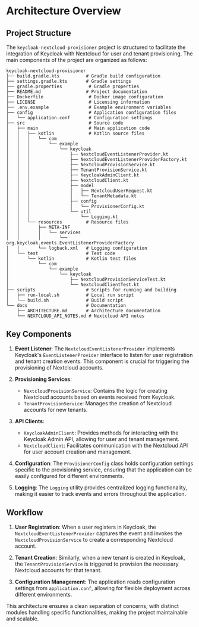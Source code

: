 # Architecture Overview

## Project Structure

The `keycloak-nextcloud-provisioner` project is structured to facilitate the integration of Keycloak with Nextcloud for user and tenant provisioning. The main components of the project are organized as follows:

```
keycloak-nextcloud-provisioner
├── build.gradle.kts          # Gradle build configuration
├── settings.gradle.kts       # Gradle settings
├── gradle.properties          # Gradle properties
├── README.md                 # Project documentation
├── Dockerfile                 # Docker image configuration
├── LICENSE                    # Licensing information
├── .env.example               # Example environment variables
├── config                     # Application configuration files
│   └── application.conf       # Configuration settings
├── src                        # Source code
│   ├── main                   # Main application code
│   │   ├── kotlin             # Kotlin source files
│   │   │   └── com
│   │   │       └── example
│   │   │           └── keycloak
│   │   │               ├── NextcloudEventListenerProvider.kt
│   │   │               ├── NextcloudEventListenerProviderFactory.kt
│   │   │               ├── NextcloudProvisionService.kt
│   │   │               ├── TenantProvisionService.kt
│   │   │               ├── KeycloakAdminClient.kt
│   │   │               ├── NextcloudClient.kt
│   │   │               ├── model
│   │   │               │   ├── NextcloudUserRequest.kt
│   │   │               │   └── TenantMetadata.kt
│   │   │               ├── config
│   │   │               │   └── ProvisionerConfig.kt
│   │   │               └── util
│   │   │                   └── Logging.kt
│   │   └── resources         # Resource files
│   │       ├── META-INF
│   │       │   └── services
│   │       │       └── org.keycloak.events.EventListenerProviderFactory
│   │       └── logback.xml   # Logging configuration
│   └── test                  # Test code
│       └── kotlin            # Kotlin test files
│           └── com
│               └── example
│                   └── keycloak
│                       ├── NextcloudProvisionServiceTest.kt
│                       └── NextcloudClientTest.kt
├── scripts                   # Scripts for running and building
│   ├── run-local.sh          # Local run script
│   └── build.sh              # Build script
└── docs                      # Documentation
    ├── ARCHITECTURE.md       # Architecture documentation
    └── NEXTCLOUD_API_NOTES.md # Nextcloud API notes
```

## Key Components

1. **Event Listener**: The `NextcloudEventListenerProvider` implements Keycloak's `EventListenerProvider` interface to listen for user registration and tenant creation events. This component is crucial for triggering the provisioning of Nextcloud accounts.

2. **Provisioning Services**:
   - `NextcloudProvisionService`: Contains the logic for creating Nextcloud accounts based on events received from Keycloak.
   - `TenantProvisionService`: Manages the creation of Nextcloud accounts for new tenants.

3. **API Clients**:
   - `KeycloakAdminClient`: Provides methods for interacting with the Keycloak Admin API, allowing for user and tenant management.
   - `NextcloudClient`: Facilitates communication with the Nextcloud API for user account creation and management.

4. **Configuration**: The `ProvisionerConfig` class holds configuration settings specific to the provisioning service, ensuring that the application can be easily configured for different environments.

5. **Logging**: The `Logging` utility provides centralized logging functionality, making it easier to track events and errors throughout the application.

## Workflow

1. **User Registration**: When a user registers in Keycloak, the `NextcloudEventListenerProvider` captures the event and invokes the `NextcloudProvisionService` to create a corresponding Nextcloud account.

2. **Tenant Creation**: Similarly, when a new tenant is created in Keycloak, the `TenantProvisionService` is triggered to provision the necessary Nextcloud accounts for that tenant.

3. **Configuration Management**: The application reads configuration settings from `application.conf`, allowing for flexible deployment across different environments.

This architecture ensures a clean separation of concerns, with distinct modules handling specific functionalities, making the project maintainable and scalable.